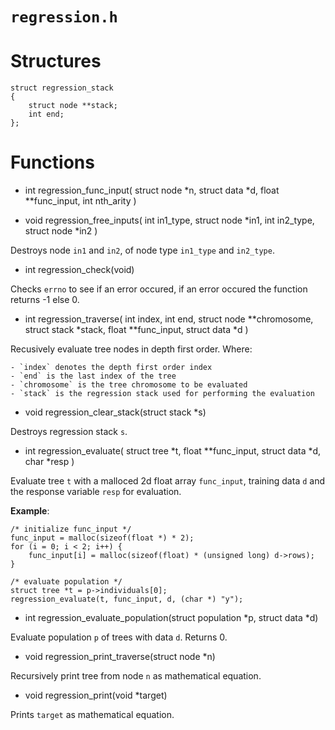 # `regression.h`


# Structures

    struct regression_stack
    {
        struct node **stack;
        int end;
    };



# Functions
- int regression_func_input(
    struct node *n,
    struct data *d,
    float **func_input,
    int nth_arity
  )


- void regression_free_inputs(
    int in1_type,
    struct node *in1,
    int in2_type,
    struct node *in2
  )

Destroys node `in1` and `in2`, of node type `in1_type` and `in2_type`.


- int regression_check(void)

Checks `errno` to see if an error occured, if an error occured the function
returns -1 else 0.


- int regression_traverse(
    int index,
    int end,
    struct node **chromosome,
    struct stack *stack,
    float **func_input,
    struct data *d
  )

Recusively evaluate tree nodes in depth first order. Where:

    - `index` denotes the depth first order index
    - `end` is the last index of the tree
    - `chromosome` is the tree chromosome to be evaluated
    - `stack` is the regression stack used for performing the evaluation


- void regression_clear_stack(struct stack *s)

Destroys regression stack `s`.


- int regression_evaluate(
    struct tree *t,
    float **func_input,
    struct data *d,
    char *resp
)

Evaluate tree `t` with a malloced 2d float array `func_input`, training data
`d` and the response variable `resp` for evaluation.

**Example**:

    /* initialize func_input */
    func_input = malloc(sizeof(float *) * 2);
    for (i = 0; i < 2; i++) {
        func_input[i] = malloc(sizeof(float) * (unsigned long) d->rows);
    }

    /* evaluate population */
    struct tree *t = p->individuals[0];
    regression_evaluate(t, func_input, d, (char *) "y");


- int regression_evaluate_population(struct population *p, struct data *d)

Evaluate population `p` of trees with data `d`. Returns 0.


- void regression_print_traverse(struct node *n)

Recursively print tree from node `n` as mathematical equation.


- void regression_print(void *target)

Prints `target` as mathematical equation.
